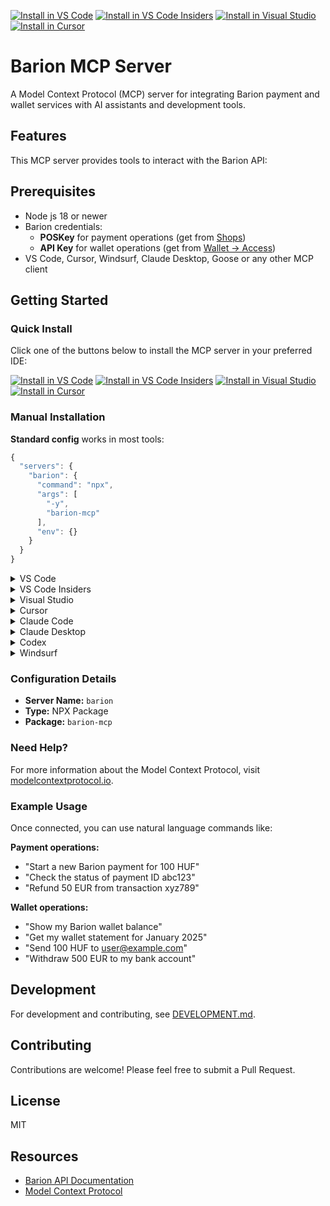 [![Install in VS Code](https://img.shields.io/badge/Install_in-VS_Code-0098FF?style=flat-square&logo=visualstudiocode&logoColor=white)](https://vscode.dev/redirect/mcp/install?name=barion&config=%7B%22command%22%3A%22npx%22%2C%22args%22%3A%5B%22-y%22%2C%22barion-mcp%22%5D%2C%22env%22%3A%7B%7D%7D)
[![Install in VS Code Insiders](https://img.shields.io/badge/Install_in-VS_Code_Insiders-24bfa5?style=flat-square&logo=visualstudiocode&logoColor=white)](https://insiders.vscode.dev/redirect/mcp/install?name=barion&config=%7B%22command%22%3A%22npx%22%2C%22args%22%3A%5B%22-y%22%2C%22barion-mcp%22%5D%2C%22env%22%3A%7B%7D%7D&quality=insiders)
[![Install in Visual Studio](https://img.shields.io/badge/Install_in-Visual_Studio-C16FDE?style=flat-square&logo=visualstudio&logoColor=white)](https://vs-open.link/mcp-install?%7B%22command%22%3A%22npx%22%2C%22args%22%3A%5B%22-y%22%2C%22barion-mcp%22%5D%2C%22env%22%3A%7B%7D%7D)
[![Install in Cursor](https://img.shields.io/badge/Install_in-Cursor-000000?style=flat-square&logoColor=white)](https://cursor.com/en/install-mcp?name=barion&config=eyJuYW1lIjoiYmFyaW9uIiwiY29tbWFuZCI6Im5weCIsImFyZ3MiOlsiLXkiLCJiYXJpb24tbWNwIl0sImVudiI6e319)

# Barion MCP Server

A Model Context Protocol (MCP) server for integrating Barion payment and wallet services with AI assistants and development tools.

## Features

This MCP server provides tools to interact with the Barion API:


## Prerequisites

* Node js 18 or newer
* Barion credentials:
   - **POSKey** for payment operations (get from [Shops](https://secure.barion.com/Shop))
   - **API Key** for wallet operations (get from [Wallet -> Access](https://secure.barion.com/Access))
* VS Code, Cursor, Windsurf, Claude Desktop, Goose or any other MCP client


## Getting Started

### Quick Install

Click one of the buttons below to install the MCP server in your preferred IDE:

[![Install in VS Code](https://img.shields.io/badge/Install_in-VS_Code-0098FF?style=flat-square&logo=visualstudiocode&logoColor=white)](https://vscode.dev/redirect/mcp/install?name=barion&config=%7B%22command%22%3A%22npx%22%2C%22args%22%3A%5B%22-y%22%2C%22barion-mcp%22%5D%2C%22env%22%3A%7B%7D%7D)
[![Install in VS Code Insiders](https://img.shields.io/badge/Install_in-VS_Code_Insiders-24bfa5?style=flat-square&logo=visualstudiocode&logoColor=white)](https://insiders.vscode.dev/redirect/mcp/install?name=barion&config=%7B%22command%22%3A%22npx%22%2C%22args%22%3A%5B%22-y%22%2C%22barion-mcp%22%5D%2C%22env%22%3A%7B%7D%7D&quality=insiders)
[![Install in Visual Studio](https://img.shields.io/badge/Install_in-Visual_Studio-C16FDE?style=flat-square&logo=visualstudio&logoColor=white)](https://vs-open.link/mcp-install?%7B%22command%22%3A%22npx%22%2C%22args%22%3A%5B%22-y%22%2C%22barion-mcp%22%5D%2C%22env%22%3A%7B%7D%7D)
[![Install in Cursor](https://img.shields.io/badge/Install_in-Cursor-000000?style=flat-square&logoColor=white)](https://cursor.com/en/install-mcp?name=barion&config=eyJuYW1lIjoiYmFyaW9uIiwiY29tbWFuZCI6Im5weCIsImFyZ3MiOlsiLXkiLCJiYXJpb24tbWNwIl0sImVudiI6e319)

### Manual Installation

**Standard config** works in most tools:

```js
{
  "servers": {
    "barion": {
      "command": "npx",
      "args": [
        "-y",
        "barion-mcp"
      ],
      "env": {}
    }
  }
}
```

<details>
<summary>VS Code</summary>

#### Click the button to install:

[![Install in VS Code](https://img.shields.io/badge/Install_in-VS_Code-0098FF?style=flat-square&logo=visualstudiocode&logoColor=white)](https://vscode.dev/redirect/mcp/install?name=barion&config=%7B%22command%22%3A%22npx%22%2C%22args%22%3A%5B%22-y%22%2C%22barion-mcp%22%5D%2C%22env%22%3A%7B%7D%7D)

#### Or install manually:

Follow the MCP install [guide](https://code.visualstudio.com/docs/copilot/chat/mcp-servers#_add-an-mcp-server), use the standard config above. You can also install the barion MCP server using the VS Code CLI:

```bash
code --add-mcp '{\"name\":\"barion\",\"command\":\"npx\",\"args\":[\"-y\",\"barion-mcp\"],\"env\":{}}'
```

After installation, the barion MCP server will be available for use with your GitHub Copilot agent in VS Code.
</details>

<details>
<summary>VS Code Insiders</summary>

#### Click the button to install:

[![Install in VS Code Insiders](https://img.shields.io/badge/Install_in-VS_Code_Insiders-24bfa5?style=flat-square&logo=visualstudiocode&logoColor=white)](https://insiders.vscode.dev/redirect/mcp/install?name=barion&config=%7B%22command%22%3A%22npx%22%2C%22args%22%3A%5B%22-y%22%2C%22barion-mcp%22%5D%2C%22env%22%3A%7B%7D%7D&quality=insiders)

#### Or install manually:

Follow the MCP install [guide](https://code.visualstudio.com/docs/copilot/chat/mcp-servers#_add-an-mcp-server), use the standard config above. You can also install the barion MCP server using the VS Code Insiders CLI:

```bash
code-insiders --add-mcp '{\"name\":\"barion\",\"command\":\"npx\",\"args\":[\"-y\",\"barion-mcp\"],\"env\":{}}'
```

After installation, the barion MCP server will be available for use with your GitHub Copilot agent in VS Code Insiders.
</details>

<details>
<summary>Visual Studio</summary>

#### Click the button to install:

[![Install in Visual Studio](https://img.shields.io/badge/Install_in-Visual_Studio-C16FDE?style=flat-square&logo=visualstudio&logoColor=white)](https://vs-open.link/mcp-install?%7B%22command%22%3A%22npx%22%2C%22args%22%3A%5B%22-y%22%2C%22barion-mcp%22%5D%2C%22env%22%3A%7B%7D%7D)

#### Or install manually:

1. Open Visual Studio
2. Navigate to the GitHub Copilot Chat window
3. Click the tools icon (???) in the chat toolbar
4. Click the + "Add Server" button to open the "Configure MCP server" dialog
5. Fill in the configuration:
   - **Server ID**: `barion`
   - **Type**: Select `stdio` from the dropdown
   - **Command**: `npx`
   - **Arguments**: `-y barion-mcp`
6. Click "Save" to add the server

For detailed instructions, see the [Visual Studio MCP documentation](https://learn.microsoft.com/visualstudio/ide/mcp-servers).
</details>

<details>
<summary>Cursor</summary>

#### Click the button to install:

[![Install in Cursor](https://img.shields.io/badge/Install_in-Cursor-000000?style=flat-square&logoColor=white)](https://cursor.com/en/install-mcp?name=barion&config=eyJuYW1lIjoiYmFyaW9uIiwiY29tbWFuZCI6Im5weCIsImFyZ3MiOlsiLXkiLCJiYXJpb24tbWNwIl0sImVudiI6e319)

#### Or install manually:

Go to `Cursor Settings` -> `MCP` -> `Add new MCP Server`. Name to your liking, use `command` type with the command from the standard config above. You can also verify config or add command like arguments via clicking `Edit`.
</details>

<details>
<summary>Claude Code</summary>

Use the Claude Code CLI to add the barion MCP server:

```bash
claude mcp add barion npx -y barion-mcp
```
</details>

<details>
<summary>Claude Desktop</summary>

Follow the MCP install [guide](https://modelcontextprotocol.io/quickstart/user), use the standard config above.
</details>

<details>
<summary>Codex</summary>

Create or edit the configuration file `~/.codex/config.toml` and add:

```toml
[mcp_servers.barion]
command = "npx"
args = ["-y", "barion-mcp"]
```

For more information, see the [Codex MCP documentation](https://github.com/openai/codex/blob/main/codex-rs/config.md#mcp_servers).
</details>

<details>
<summary>Windsurf</summary>

Follow Windsurf MCP [documentation](https://docs.windsurf.com/windsurf/cascade/mcp). Use the standard config above.
</details>

### Configuration Details

- **Server Name:** `barion`
- **Type:** NPX Package
- **Package:** `barion-mcp`

### Need Help?

For more information about the Model Context Protocol, visit [modelcontextprotocol.io](https://modelcontextprotocol.io).


### Example Usage

Once connected, you can use natural language commands like:

**Payment operations:**
- "Start a new Barion payment for 100 HUF"
- "Check the status of payment ID abc123"
- "Refund 50 EUR from transaction xyz789"

**Wallet operations:**
- "Show my Barion wallet balance"
- "Get my wallet statement for January 2025"
- "Send 100 HUF to user@example.com"
- "Withdraw 500 EUR to my bank account"

## Development

For development and contributing, see [DEVELOPMENT.md](DEVELOPMENT.md).


## Contributing

Contributions are welcome! Please feel free to submit a Pull Request.

## License

MIT

## Resources

- [Barion API Documentation](https://docs.barion.com/)
- [Model Context Protocol](https://modelcontextprotocol.io/)
